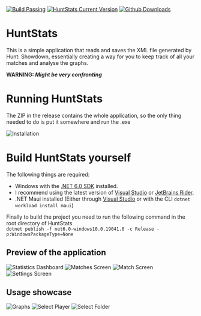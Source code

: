 [![Build Passing](https://img.shields.io/github/workflow/status/zaxiure/huntstats/.NET?style=for-the-badge)](https://github.com/Zaxiure/HuntStats/blob/master/.github/workflows/dotnet.yml)
[![HuntStats Current Version](https://img.shields.io/github/v/release/zaxiure/huntstats?style=for-the-badge)](https://github.com/Zaxiure/HuntStats/releases/latest)
[![Github Downloads](https://img.shields.io/github/downloads/zaxiure/huntstats/total?style=for-the-badge)](https://github.com/Zaxiure/HuntStats/releases)
# HuntStats

This is a simple application that reads and saves the XML file generated by Hunt: Showdown, essentially creating a way for you to keep track of all your matches and analyse the graphs.

**WARNING: _Might be very confronting_**

# Running HuntStats

The ZIP in the release contains the whole application, so the only thing needed to do is put it somewhere and run the .exe

![Installation](https://user-images.githubusercontent.com/8901040/194702506-39b6a9e9-46fe-46fc-a26a-f26dcc8f0387.gif)

# Build HuntStats yourself

The following things are required:

 - Windows with the [.NET 6.0 SDK](https://dotnet.microsoft.com/en-us/download) installed.
 - I recommend using the latest version of [Visual Studio](https://visualstudio.microsoft.com/vs/community/) or [JetBrains Rider](https://www.jetbrains.com/rider/).
 - .NET Maui installed (Either through [Visual Studio](https://visualstudio.microsoft.com/vs/community/) or with the CLI `dotnet workload install maui`)
 
Finally to build the project you need to run the following command in the root directory of HuntStats  
`dotnet publish -f net6.0-windows10.0.19041.0 -c Release -p:WindowsPackageType=None`

## Preview of the application
![Statistics Dashboard](https://user-images.githubusercontent.com/8901040/194701514-0c4dce81-35e1-4dda-a9bb-7c230df8fcf8.png)
![Matches Screen](https://user-images.githubusercontent.com/8901040/194701522-d4808a9f-3db5-42cb-8b56-02dbcba81785.png)
![Match Screen](https://user-images.githubusercontent.com/8901040/194701569-1c6c8744-f37f-4347-a470-863fa277a8cc.png)
![Settings Screen](https://user-images.githubusercontent.com/8901040/194701552-561a3f07-117d-4775-9e1c-c1f89bc4ee2d.png)

## Usage showcase
![Graphs](https://user-images.githubusercontent.com/8901040/194701835-bd889149-55d2-4448-84ce-c08fc0d2248a.gif)
![Select Player](https://user-images.githubusercontent.com/8901040/194701784-bf9165fc-ccbc-4593-9ac2-37289e25e8ab.gif)
![Select Folder](https://user-images.githubusercontent.com/8901040/194701724-2f58485f-40cc-4a06-9282-c964e7c06fcc.gif)
